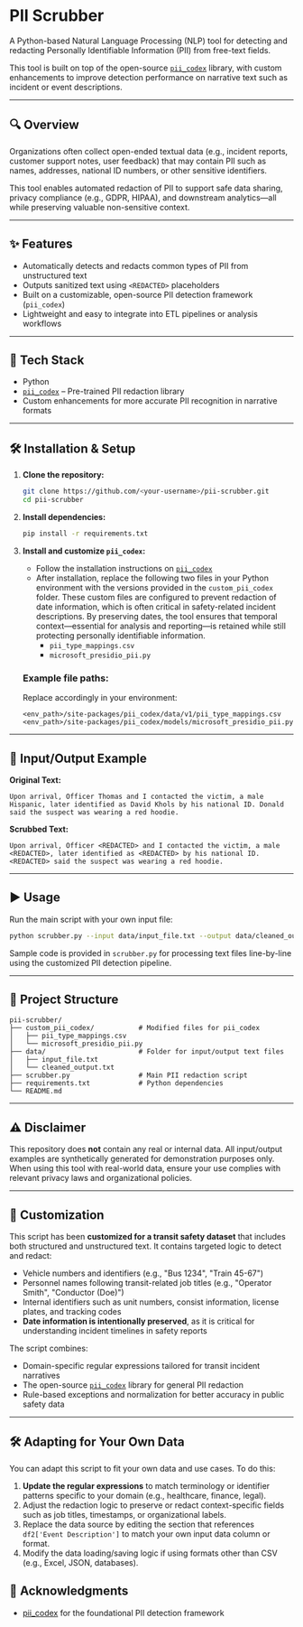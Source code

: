 # PII Scrubber

A Python-based Natural Language Processing (NLP) tool for detecting and redacting Personally Identifiable Information (PII) from free-text fields.

This tool is built on top of the open-source [`pii_codex`](https://github.com/EdyVision/pii-codex) library, with custom enhancements to improve detection performance on narrative text such as incident or event descriptions.

---

## 🔍 Overview

Organizations often collect open-ended textual data (e.g., incident reports, customer support notes, user feedback) that may contain PII such as names, addresses, national ID numbers, or other sensitive identifiers.

This tool enables automated redaction of PII to support safe data sharing, privacy compliance (e.g., GDPR, HIPAA), and downstream analytics—all while preserving valuable non-sensitive context.

---

## ✨ Features

- Automatically detects and redacts common types of PII from unstructured text
- Outputs sanitized text using `<REDACTED>` placeholders
- Built on a customizable, open-source PII detection framework (`pii_codex`)
- Lightweight and easy to integrate into ETL pipelines or analysis workflows

---

## 🧩 Tech Stack

- Python
- [`pii_codex`](https://github.com/EdyVision/pii-codex) – Pre-trained PII redaction library
- Custom enhancements for more accurate PII recognition in narrative formats

---

## 🛠️ Installation & Setup

1. **Clone the repository:**

   ```bash
   git clone https://github.com/<your-username>/pii-scrubber.git
   cd pii-scrubber
   ```

2. **Install dependencies:**

   ```bash
   pip install -r requirements.txt
   ```

3. **Install and customize `pii_codex`:**

   - Follow the installation instructions on [`pii_codex`](https://github.com/EdyVision/pii-codex)
   - After installation, replace the following two files in your Python environment with the versions provided in the `custom_pii_codex` folder. These custom files are configured to prevent redaction of date information, which is often critical in safety-related incident descriptions. By preserving dates, the tool ensures that temporal context—essential for analysis and reporting—is retained while still protecting personally identifiable information.
     - `pii_type_mappings.csv`
     - `microsoft_presidio_pii.py`

   ### Example file paths:
   Replace accordingly in your environment:

   ```text
   <env_path>/site-packages/pii_codex/data/v1/pii_type_mappings.csv
   <env_path>/site-packages/pii_codex/models/microsoft_presidio_pii.py
   ```

---

## 🧪 Input/Output Example

**Original Text:**
```
Upon arrival, Officer Thomas and I contacted the victim, a male Hispanic, later identified as David Khols by his national ID. Donald said the suspect was wearing a red hoodie.
```

**Scrubbed Text:**
```
Upon arrival, Officer <REDACTED> and I contacted the victim, a male <REDACTED>, later identified as <REDACTED> by his national ID. <REDACTED> said the suspect was wearing a red hoodie.
```

---

## ▶️ Usage

Run the main script with your own input file:

```bash
python scrubber.py --input data/input_file.txt --output data/cleaned_output.txt
```

Sample code is provided in `scrubber.py` for processing text files line-by-line using the customized PII detection pipeline.

---

## 📁 Project Structure

```
pii-scrubber/
├── custom_pii_codex/           # Modified files for pii_codex
│   ├── pii_type_mappings.csv
│   └── microsoft_presidio_pii.py
├── data/                       # Folder for input/output text files
│   ├── input_file.txt
│   └── cleaned_output.txt
├── scrubber.py                 # Main PII redaction script
├── requirements.txt            # Python dependencies
└── README.md
```

---

## ⚠️ Disclaimer

This repository does **not** contain any real or internal data. All input/output examples are synthetically generated for demonstration purposes only. When using this tool with real-world data, ensure your use complies with relevant privacy laws and organizational policies.

---

## 🔧 Customization

This script has been **customized for a transit safety dataset** that includes both structured and unstructured text. It contains targeted logic to detect and redact:

- Vehicle numbers and identifiers (e.g., "Bus 1234", "Train 45-67")
- Personnel names following transit-related job titles (e.g., "Operator Smith", "Conductor (Doe)")
- Internal identifiers such as unit numbers, consist information, license plates, and tracking codes
- **Date information is intentionally preserved**, as it is critical for understanding incident timelines in safety reports

The script combines:
- Domain-specific regular expressions tailored for transit incident narratives
- The open-source [`pii_codex`](https://github.com/EdyVision/pii-codex) library for general PII redaction
- Rule-based exceptions and normalization for better accuracy in public safety data

---

## 🛠️ Adapting for Your Own Data

You can adapt this script to fit your own data and use cases. To do this:

1. **Update the regular expressions** to match terminology or identifier patterns specific to your domain (e.g., healthcare, finance, legal).
2. Adjust the redaction logic to preserve or redact context-specific fields such as job titles, timestamps, or organizational labels.
3. Replace the data source by editing the section that references `df2['Event Description']` to match your own input data column or format.
4. Modify the data loading/saving logic if using formats other than CSV (e.g., Excel, JSON, databases).

## 🙌 Acknowledgments

- [pii_codex](https://github.com/EdyVision/pii-codex) for the foundational PII detection framework




